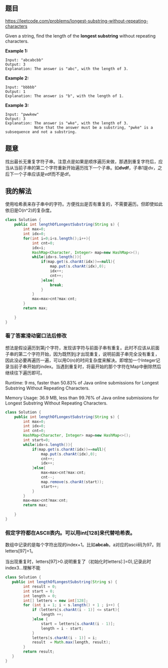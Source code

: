 ## 题目

https://leetcode.com/problems/longest-substring-without-repeating-characters

Given a string, find the length of the **longest substring** without repeating characters.

**Example 1:**

```
Input: "abcabcbb"
Output: 3 
Explanation: The answer is "abc", with the length of 3. 
```

**Example 2:**

```
Input: "bbbbb"
Output: 1
Explanation: The answer is "b", with the length of 1.
```

**Example 3:**

```
Input: "pwwkew"
Output: 3
Explanation: The answer is "wke", with the length of 3. 
             Note that the answer must be a substring, "pwke" is a subsequence and not a substring.
```

## 题意

找出最长无重复字符子串。注意点是如果是顺序遍历来做，那遇到重复字符后，应当从当前子串的第二个字符重新开始遍历找下一个子串。如**dvdf**，子串1是dv，之后下一个子串应该是vdf而不是df。

## 我的解法

使用哈希表来存子串中的字符。方便找出是否有重复的，不需要遍历。但即使如此依旧是O(n^2)的复杂度。

```java
class Solution {
    public int lengthOfLongestSubstring(String s) {
        int max=0;
        int idx=0;             
        for(int i=0;i<s.length();i++){     
            int cnt=0;
            idx=i;
            HashMap<Character, Integer> map=new HashMap<>();   
            while(idx<s.length()){
                if(map.get(s.charAt(idx))==null){
                    map.put(s.charAt(idx),0);
                    idx++;
                    cnt++;
                }else{
                    break;
                }
            }
            max=max>cnt?max:cnt;
        }
        return max;
        
    }
}
```



### 看了答案滑动窗口法后修改

想法是假设遍历到第j个字符，发现该字符与前面子串有重复。此时不应该从前面子串的第二个字符开始，因为既然到j才出现重复，说明前面子串完全没有重复，因此没必要再遍历一遍，可以用O(n)的时间复杂度来解决。即增加一个Integer记录当前子串开始的index。当遇到重复时，将最开始的那个字符在Map中删除然后继续往下遍历即可。

Runtime: 9 ms, faster than 50.83% of Java online submissions for Longest Substring Without Repeating Characters.

Memory Usage: 36.9 MB, less than 99.76% of Java online submissions for Longest Substring Without Repeating Characters. 



```java
class Solution {
    public int lengthOfLongestSubstring(String s) {
        int max=0;
        int idx=0;      
        int cnt=0;
        HashMap<Character, Integer> map=new HashMap<>();   
        int start=0;
        while(idx<s.length()){            
            if(map.get(s.charAt(idx))==null){
                map.put(s.charAt(idx),0);
                cnt++;     
                idx++;
            }else{
                max=max>cnt?max:cnt;
                cnt--;                               
                map.remove(s.charAt(start));             
                start++;
            }            
        }
        max=max>cnt?max:cnt;
        return max;
        
    }
}
```



### 假定字符都在ASCII表内。可以用int[128]来代替哈希表。

数组中记录的是每个字符出现的index+1。比如**abcab**。a对应的ascii码为97。则letters[97]=1。

当出现重复时，letters[97]>0.说明重复了（初始化时letters[:]=0),记录此时index3...理解不能

```java
class Solution {
   public int lengthOfLongestSubstring(String s) {
		int result = 0;
		int start = 0;
		int length = 0;
		int[] letters = new int[128];
		for (int i = 1; i < s.length() + 1 ; i++) {
			if (letters[s.charAt(i - 1)] <= start){
				length ++;
			}else {
				start = letters[s.charAt(i - 1)];
				length = i - start;
			}
			letters[s.charAt(i - 1)] = i;
			result  = Math.max(length, result);
		}
		return result;
   }   
}
```

